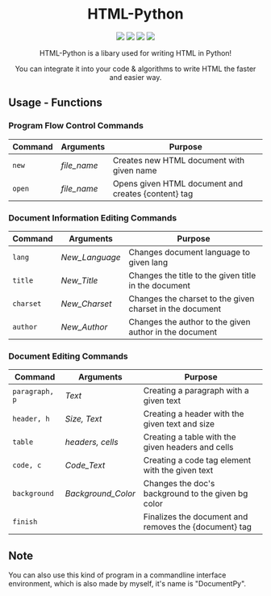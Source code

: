 <h1 align="center">HTML-Python</h1>
<p align="center">
  <image src="https://img.shields.io/badge/Implementation-Python%203.9-%2300A3E0?style=flat-square">
  <image src="https://img.shields.io/badge/version-0.5-blue">
  <image src="https://img.shields.io/badge/Work%20In%20Progress-No-red">
  <image src="https://img.shields.io/tokei/lines/github/xyLotus/HTMLPy?label=Total%20lines&style=flat-square">
</p>
<p align="center">HTML-Python is a libary used for writing HTML in Python!</p>
<p align="center">You can integrate it into your code & algorithms to write HTML the faster and easier way.</p>

## Usage - Functions
### Program Flow Control Commands
| Command       | Arguments         | Purpose                                                   |
| ------------- | ----------------- | --------------------------------------------------------- |
| `new`         | *file_name*       | Creates new HTML document with given name                 |
| `open`        | *file_name*       | Opens given HTML document and creates {content} tag       |

### Document Information Editing Commands
| Command         | Arguments           | Purpose                                                  |
| --------------- | ------------------- | -------------------------------------------------------- |
| `lang`          | *New_Language*      | Changes document language to given lang                  |
| `title`         | *New_Title*         | Changes the title to the given title in the document     |
| `charset`       | *New_Charset*       | Changes the charset to the given charset in the document |
| `author`        | *New_Author*        | Changes the author to the given author in the document   |

### Document Editing Commands
| Command       | Arguments         | Purpose                                                |
| ------------- | ----------------- | ------------------------------------------------------ |
| `paragraph, p`| *Text*            | Creating a paragraph with a given text                 |
| `header, h`   | *Size, Text*      | Creating a header with the given text and size         |
| `table`       | *headers, cells*  | Creating a table with the given headers and cells      |
| `code, c`     | *Code_Text*       | Creating a code tag element with the given text        |
| `background ` | *Background_Color*| Changes the doc's background to the given bg color     |
| `finish`      |                   | Finalizes the document and removes the {document} tag  |

## Note
You can also use this kind of program in a commandline interface environment, which is also made by myself, it's name is "DocumentPy". 
